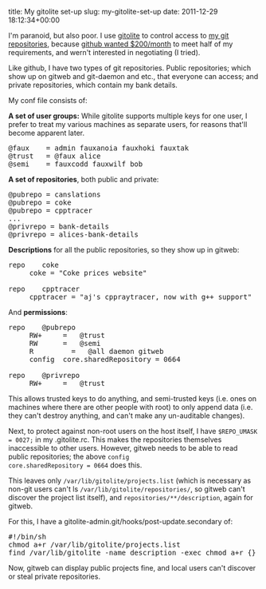title: My gitolite set-up
slug: my-gitolite-set-up
date: 2011-12-29 18:12:34+00:00

I'm paranoid, but also poor.  I use <a href="https://github.com/sitaramc/gitolite">gitolite</a> to control access to <a href="http://git.goeswhere.com/">my git repositories</a>, because <a href="https://github.com/plans">github wanted $200/month</a> to meet half of my requirements, and wern't interested in negotiating (I tried).

Like github, I have two types of git repositories.  Public repositories; which show up on gitweb and git-daemon and etc., that everyone can access; and private repositories, which contain my bank details.

My conf file consists of:

<strong>A set of user groups:</strong> While gitolite supports multiple keys for one user, I prefer to treat my various machines as separate users, for reasons that'll become apparent later.
<pre>@faux    = admin fauxanoia fauxhoki fauxtak
@trust   = @faux alice
@semi    = fauxcodd fauxwilf bob
</pre>

<strong>A set of repositories</strong>, both public and private:
<pre>@pubrepo = canslations
@pubrepo = coke
@pubrepo = cpptracer
...
@privrepo = bank-details
@privrepo = alices-bank-details
</pre>

<strong>Descriptions</strong> for all the public repositories, so they show up in gitweb:
<pre>repo    coke
&nbsp;&nbsp;&nbsp;&nbsp;&nbsp;coke = "Coke prices website"

repo    cpptracer
&nbsp;&nbsp;&nbsp;&nbsp;&nbsp;cpptracer = "aj's cppraytracer, now with g++ support"
</pre>

And <strong>permissions</strong>:
<pre>repo    @pubrepo
&nbsp;&nbsp;&nbsp;&nbsp;&nbsp;RW+     =   @trust
&nbsp;&nbsp;&nbsp;&nbsp;&nbsp;RW&nbsp;     =   @semi
&nbsp;&nbsp;&nbsp;&nbsp;&nbsp;R&nbsp;&nbsp;       =   @all daemon gitweb
&nbsp;&nbsp;&nbsp;&nbsp;&nbsp;config  core.sharedRepository = 0664

repo    @privrepo
&nbsp;&nbsp;&nbsp;&nbsp;&nbsp;RW+     =   @trust
</pre>

This allows trusted keys to do anything, and semi-trusted keys (i.e. ones on machines where there are other people with root) to only append data (i.e. they can't destroy anything, and can't make any un-auditable changes).


Next, to protect against non-root users on the host itself, I have <code>$REPO_UMASK = 0027;</code> in my .gitolite.rc.  This makes the repositories themselves inaccessible to other users.  However, gitweb needs to be able to read public repositories; the above <code>config core.sharedRepository = 0664</code> does this.

This leaves only <code>/var/lib/gitolite/projects.list</code> (which is necessary as non-git users can't ls <code>/var/lib/gitolite/repositories/</code>, so gitweb can't discover the project list itself), and <code>repositories/**/description</code>, again for gitweb.

For this, I have a gitolite-admin.git/hooks/post-update.secondary of:

<pre>#!/bin/sh
chmod a+r /var/lib/gitolite/projects.list
find /var/lib/gitolite -name description -exec chmod a+r {} +
</pre>

Now, gitweb can display public projects fine, and local users can't discover or steal private repositories.